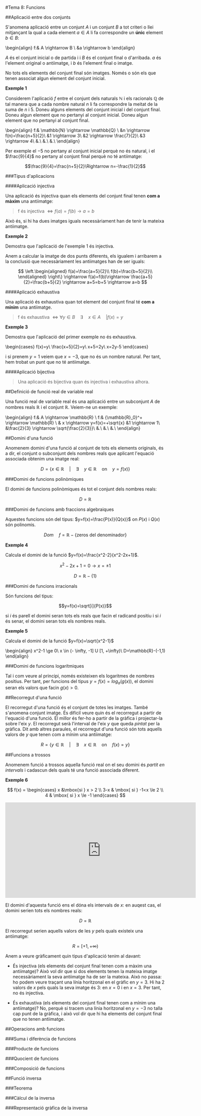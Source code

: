 #Tema 8: Funcions

##Aplicació entre dos conjunts

S'anomena aplicació entre un conjunt $A$ i un conjunt $B$ a tot criteri o llei mitjançant la qual a cada element $a \in A$ li fa correspondre un **únic** element $b \in B$:

\begin{align}
f:& A \rightarrow B \\
&a \rightarrow b
\end{align}

$A$ és el conjunt inicial o de partida i i $B$ és el conjunt final o d'arribada. $a$ és l'element original o antiimatge, i $b$ és l'element final o imatge.

No tots els elements del conjunt final són imatges. Només o són els que tenen associat algun element del conjunt inicial.

**Exemple 1**

Considerem l'aplicació $f$ entre el conjunt dels naturals $\mathbb{N}$ i els racionals $\mathbb{Q}$ de tal manera que a cada nombre natural $n$ li fa correspondre la meitat de la suma de $n$ i 5. Doneu alguns elements del conjunt inicial i del conjunt final. Doneu algun element que no pertanyi al conjunt inicial. Doneu algun element que no pertanyi al conjunt final.

\begin{align}
f:& \mathbb{N} \rightarrow \mathbb{Q} \\
&n \rightarrow f(n)=\frac{n+5}{2}\\
&1 \rightarrow 3\\
&2 \rightarrow \frac{7}{2}\\
&3 \rightarrow 4\\
&.\\
&.\\
&.\\
\end{align}

Per exemple el $-5$ no pertany al conjunt inicial perquè no és natural, i el $\frac{9}{4}$ no pertany al conjunt final perquè no té antiimatge:

$$\frac{9}{4}=\frac{n+5}{2}\Rightarrow n=-\frac{1}{2}$$

###Tipus d'aplicacions

####Aplicació injectiva

Una aplicació és injectiva quan els elements del conjunt final tenen **com a màxim** una antiimatge:

>f és injectiva $\Longleftrightarrow f(a)=f(b)\rightarrow a=b$

Això és, si hi ha dues imatges iguals necessàriament han de tenir la mateixa antiimatge.

**Exemple 2**

Demostra que l'aplicació de l'exemple 1 és injectiva.

Anem a calcular la imatge de dos punts diferents, els igualem i arribarem a la conclusió que necessàriament les antiimatges han de ser iguals:

$$
\left.\begin{aligned}
f(a)=\frac{a+5}{2}\\
f(b)=\frac{b+5}{2}\\
\end{aligned}
\right\}
\rightarrow f(a)=f(b)\rightarrow \frac{a+5}{2}=\frac{b+5}{2} \rightarrow a+5=b+5 \rightarrow a=b
$$

####Aplicació exhaustiva

Una aplicació és exhaustiva quan tot element del conjunt final té **com a mínim** una antiimatge.

> f és exhaustiva $\Longleftrightarrow \forall y \in B \quad \exists \quad x \in A \quad | f(x)=y$

**Exemple 3**

Demostra que l'aplicació del primer exemple no és exhaustiva.

\begin{cases}
f(x)=y\\
\frac{x+5}{2}=y\\
x+5=2y\\
x=2y-5
\end{cases}

i si prenem $y=1$ veiem que $x=-3$, que no és un nombre natural. Per tant, hem trobat un punt que no té antiimatge.

####Aplicació bijectiva

>Una aplicació és bijectiva quan és injectiva i exhaustiva alhora.


##Definició de funció real de variable real

Una funció real de variable real és una aplicació entre un subconjunt $A$ de nombres reals $\mathbb{R}$ i el conjunt $\mathbb{R}$. Veiem-ne un exemple:

\begin{align}
f:& A \rightarrow \mathbb{R} \\
f:& {\mathbb{R}_0}^+ \rightarrow \mathbb{R} \\
& x \rightarrow y=f(x)=+\sqrt{x}
&1 \rightarrow 1\\
&\frac{2}{3} \rightarrow \sqrt{\frac{2}{3}}\\
&.\\
&.\\
&.\\
\end{align}



##Domini d'una funció

Anomenem domini d'una funció al conjunt de tots els elements originals, és a dir, el conjunt o subconjunt dels nombres reals que aplicant l'equació associada obtenim una imatge real:

$$D=\{x \in \mathbb{R} \quad | \quad \exists \quad y \in \mathbb{R} \quad \text{on} \quad y=f(x) \}$$


###Domini de funcions polinòmiques

El domini de funcions polinòmiques és tot el conjunt dels nombres reals:

$$D=\mathbb{R}$$

###Domini de funcions amb fraccions algebraiques

Aquestes funcions són del tipus: $y=f(x)=\frac{P(x)}{Q(x)}$ on $P(x)$ i $Q(x)$ són polinomis.

$$Dom \quad f=\mathbb{R}-\{\text{zeros del denominador}\}$$

**Exemple 4**

Calcula el domini de la funció $y=f(x)=\frac{x^2-2}{x^2-2x+1}$.

$$x^2-2x+1=0 \rightarrow x=\pm 1$$

$$D=\mathbb{R}-\{1\}$$

###Domini de funcions irracionals

Són funcions del tipus:

$$y=f(x)=\sqrt[i]{P(x)}$$

si $i$ és parell el domini seran tots els reals que facin el radicand positiu i si $i$ és senar, el domini seran tots els nombres reals.

**Exemple 5**

Calcula el domini de la funció $y=f(x)=\sqrt{x^2-1}$

\begin{align}
x^2-1 \ge 0\\
x \in (- \infty, -1] U [1, +\infty)\\
D=\mathbb{R}-(-1,1)
\end{align}


###Domini de funcions logarítmiques

Tal i com veure al principi, només existeixen els logaritmes de nombres positius. Per tant, per funcions del tipus $y=f(x)=log_a(g(x))$, el domini seran els valors que facin $g(x) > 0$.


##Recorregut d'una funció

El recorregut d'una funció és el conjunt de totes les imatges. També s'anomena conjunt imatge. És difícil veure quin és el recorregut a partir de l'equació d'una funció. El millor és fer-ho a partir de la gràfica i projectar-la sobre l'eix $y$. El recorregut serà l'interval de l'eix $y$ que queda *pintat* per la gràfica. Dit amb altres paraules, el recorregut d'una funció són tots aquells valors de $y$ que tenen com a mínim una antiimatge:



$$R=\{y \in \mathbb{R} \quad | \quad \exists \quad x \in \mathbb{R} \quad \text{on} \quad f(x)=y \}$$

##Funcions a trossos

Anomenem funció a trossos aquella funció real on el seu domini és *partit en intervals* i cadascun dels quals té una funció associada diferent.

**Exemple 6**

$$
f(x) = \begin{cases} x &\mbox{si } x > 2 \\
3-x & \mbox{ si } -1<x \le 2 \\
4 & \mbox{ si } x \le -1 \end{cases}
$$

<iframe scrolling="no" src="https://www.geogebra.org/material/iframe/id/DrFcgB7v/width/1161/height/728/border/888888/rc/false/ai/false/sdz/true/smb/false/stb/false/stbh/true/ld/false/sri/true/at/auto" width="600px" height="300px" style="border:0px;"> </iframe>

El domini d'aquesta funció ens el dóna els intervals de $x$: en auqest cas, el domini serien tots els nombres reals:

$$D=\mathbb{R}$$

El recorregut serien aquells valors de les $y$ pels quals existeix una antiimatge:

$$R= [ +1, +\infty) $$

Anem a veure gràficament quin tipus d'aplicació tenim al davant:

* És injectiva (els elements del conjunt final tenen com a màxim una antiimatge)? Això vol dir que si dos elements tenen la mateixa imatge necessàriament la seva antiimatge ha de ser la mateixa. Això no passa: ho podem veure traçant una línia horitzonal en el gràfic en $y=3$. Hi ha 2 valors de $x$ pels quals la seva imatge és $3$: en $x=0$ i en $x=3$. Per tant, no és injectiva.

* És exhaustiva (els elements del conjunt final tenen com a mínim una antiimatge)? No, perquè si tracem una línia horitzonal en $y=-3$ no talla cap punt de la gràfica, i això vol dir que hi ha elements del conjunt final que no tenen antiimatge.


##Operacions amb funcions

###Suma i diferència de funcions

###Producte de funcions

###Quocient de funcions

###Composició de funcions

##Funció inversa

###Teorema

###Càlcul de la inversa

###Representació gràfica de la inversa
